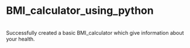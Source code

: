 # BMI_calculator_using_python
<br>
Successfully created a basic BMI_calculator which give information about your health.
